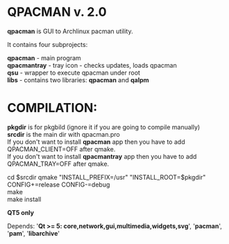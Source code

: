 # QPACMAN v. 2.0
**qpacman** is GUI to Archlinux pacman utility.  

It contains four subprojects:  

**qpacman** - main program  
**qpacmantray**  - tray icon - checks updates, loads qpacman  
**qsu** - wrapper to execute qpacman under root  
**libs** - contains two libraries: **qpacman** and **qalpm**  

# COMPILATION:

**pkgdir** is for pkgbild (ignore it if you are going to compile manually)  
**srcdir** is the main dir with qpacman.pro  
If you don't want to install **qpacman** app then you have to add QPACMAN_CLIENT=OFF after qmake.  
If you don't want to install **qpacmantray** app then you have to add QPACMAN_TRAY=OFF after qmake.  

cd $srcdir  
qmake "INSTALL_PREFIX=/usr" "INSTALL_ROOT=$pkgdir" CONFIG+=release CONFIG-=debug  
make  
make install  

**QT5 only**  

Depends: '**Qt >= 5: core,network,gui,multimedia,widgets,svg**', '**pacman**', '**pam**', '**libarchive**'  

